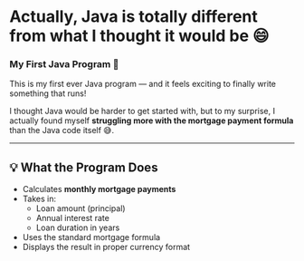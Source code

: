 # Actually, Java is totally different from what I thought it would be 😄  
### My First Java Program 🎉

This is my first ever Java program — and it feels exciting to finally write something that runs!

I thought Java would be harder to get started with, but to my surprise, I actually found myself **struggling more with the mortgage payment formula** than the Java code itself 😅.

---

## 💡 What the Program Does

- Calculates **monthly mortgage payments**
- Takes in:
  - Loan amount (principal)
  - Annual interest rate
  - Loan duration in years
- Uses the standard mortgage formula
- Displays the result in proper currency format

